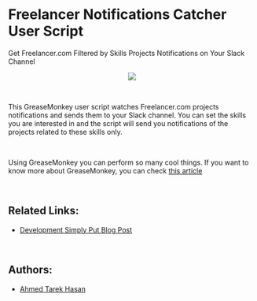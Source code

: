 # Freelancer Notifications Catcher User Script
Get Freelancer.com Filtered by Skills Projects Notifications on Your Slack Channel

<p align="center">
  <img src="https://i.imgur.com/mdflchD.png">
</p>

<br/>

This GreaseMonkey user script watches Freelancer.com projects notifications and sends them to your Slack channel. You can set the skills you are interested in and the script will send you notifications of the projects related to these skills only.


<br/>

Using GreaseMonkey you can perform so many cool things. If you want to know more about GreaseMonkey, you can check [this article](http://developmentsimplyput.blogspot.com/2013/03/having-fun-with-javascript-and.html)


<br/>

## Related Links:
* [Development Simply Put Blog Post](http://developmentsimplyput.blogspot.com/2013/03/having-fun-with-javascript-and.html)

<br/>

## Authors:
* [Ahmed Tarek Hasan](https://linkedin.com/in/atarekhasan)

